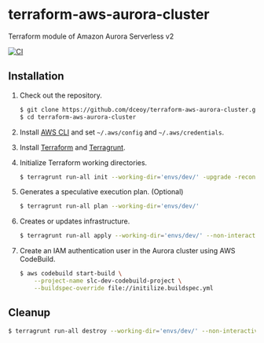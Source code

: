 terraform-aws-aurora-cluster
============================

Terraform module of Amazon Aurora Serverless v2

[![CI](https://github.com/dceoy/terraform-aws-aurora-cluster/actions/workflows/ci.yml/badge.svg)](https://github.com/dceoy/terraform-aws-aurora-cluster/actions/workflows/ci.yml)

Installation
------------

1.  Check out the repository.

    ```sh
    $ git clone https://github.com/dceoy/terraform-aws-aurora-cluster.git
    $ cd terraform-aws-aurora-cluster
    ````

2.  Install [AWS CLI](https://aws.amazon.com/cli/) and set `~/.aws/config` and `~/.aws/credentials`.

3.  Install [Terraform](https://www.terraform.io/) and [Terragrunt](https://terragrunt.gruntwork.io/).

4.  Initialize Terraform working directories.

    ```sh
    $ terragrunt run-all init --working-dir='envs/dev/' -upgrade -reconfigure
    ```

5.  Generates a speculative execution plan. (Optional)

    ```sh
    $ terragrunt run-all plan --working-dir='envs/dev/'
    ```

6.  Creates or updates infrastructure.

    ```sh
    $ terragrunt run-all apply --working-dir='envs/dev/' --non-interactive
    ```

7.  Create an IAM authentication user in the Aurora cluster using AWS CodeBuild.

    ```sh
    $ aws codebuild start-build \
        --project-name slc-dev-codebuild-project \
        --buildspec-override file://initilize.buildspec.yml
    ```

Cleanup
-------

```sh
$ terragrunt run-all destroy --working-dir='envs/dev/' --non-interactive
```
